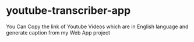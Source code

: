 # youtube-transcriber-app
You Can Copy the link of Youtube Videos which are in English language and generate caption from my Web App project

